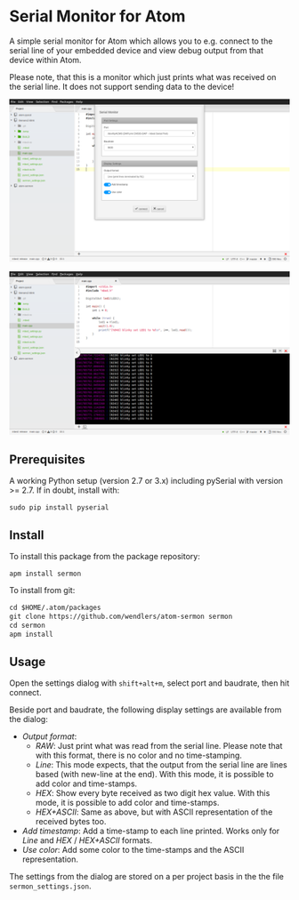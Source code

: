 # Serial Monitor for Atom

A simple serial monitor for Atom which allows you to e.g. connect to the serial line of your embedded device and view debug output from that device within Atom.

Please note, that this is a monitor which just prints what was received on the serial line. It does not support sending data to the device!

![screenshot](https://raw.githubusercontent.com/wendlers/atom-sermon/master/doc/sermon_0.png)

![screenshot](https://raw.githubusercontent.com/wendlers/atom-sermon/master/doc/sermon_1.png)

## Prerequisites

A working Python setup (version 2.7 or 3.x) including pySerial with version >= 2.7.
If in doubt, install with:

    sudo pip install pyserial

## Install

To install this package from the package repository:

    apm install sermon

To install from git:

    cd $HOME/.atom/packages
    git clone https://github.com/wendlers/atom-sermon sermon
    cd sermon
    apm install

## Usage

Open the settings dialog with `shift+alt+m`, select port and baudrate, then hit connect.

Beside port and baudrate, the following display settings are available from
the dialog:

* _Output format_:
  - _RAW_: Just print what was read from the serial line. Please note that with this format, there is no color and no time-stamping.
  - _Line_: This mode expects, that the output from the serial line are lines based (with new-line at the end). With this mode, it is possible to add color and time-stamps.
  - _HEX_: Show every byte received as two digit hex value. With this mode, it is possible to add color and time-stamps.
  - _HEX+ASCII_: Same as above, but with ASCII representation of the received bytes too.
* _Add timestamp_: Add a time-stamp to each line printed. Works only for _Line_ and _HEX_ / _HEX+ASCII_ formats.
* _Use color_: Add some color to the time-stamps and the ASCII representation.

The settings from the dialog are stored on a per project
basis in the the file `sermon_settings.json`.
